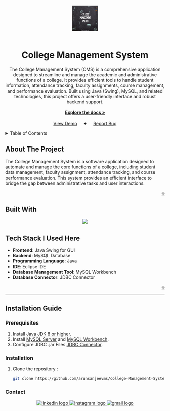 <br />
<div align="center">
  <a href="https://github.com/github_username/repo_name">
    <img src="./assets/Banner.jpg" alt="Logo" width="80" height="80">
  </a>
<br><br>
<h1 align="center">College Management System</h1>

  <p align="center">
    The College Management System (CMS) is a comprehensive application designed to streamline and manage the academic and administrative functions of a college. It provides efficient tools to handle student information, attendance tracking, faculty assignments, course management, and performance evaluation. Built using Java (Swing), MySQL, and related technologies, this project offers a user-friendly interface and robust backend support.
    <br />
    <br>
    <a href="./Project Documentation"><strong>Explore the docs »</strong></a>
    <br />
    <br />
    <a href="https://github.com/github_username/repo_name">View Demo</a>
    &nbsp&nbsp&nbsp ✦ &nbsp&nbsp&nbsp
    <a href="mailto:msarunsanjeev@gmail.com?subject=Found%20Bug%20in%20Your%20College%20Management%20System%20Repository">Report Bug</a>

  </p>
</div>



<!-- TABLE OF CONTENTS -->
<details>
  <summary>Table of Contents</summary>
 
<ol>
  <li>
    <a href="#courses-management">Courses Management</a>
  </li>
  <li>
    <a href="#subjects-management">Subjects Management</a>
  </li>
  <li>
    <a href="#students-management">Students Management</a>
  </li>
  <li>
    <a href="#faculties-management">Faculties Management</a>
  </li>
  <li>
    <a href="#students-attendance-management">Students Attendance Management</a>
  </li>
  <li>
    <a href="#student-marks-management">Student Marks Management</a>
  </li>
  <li>
    <a href="#rollnumber-generator">Roll Number Generator</a>
  </li>
  <li>
    <a href="#chat-forum">Chat Forum</a>
    <ul>
      <li><a href="#message-delivered">Message Delivered</a></li>
      <li><a href="#unseen-messages">Unseen Messages</a></li>
      <li><a href="#notification">Notification</a></li>
      <li><a href="#group-chatting">Group Chatting</a></li>
    </ul>
  </li>
  <li>
    <a href="#photo-view">Photo View</a>
    <ul>
      <li><a href="#photo-view-of-students">Photo View of Students</a></li>
      <li><a href="#photo-view-of-faculties">Photo View of Faculties</a></li>
    </ul>
  </li>
  <li>
    <a href="#login-history">Login History</a>
    <ul>
      <li><a href="#student-login-history">Student Login History</a></li>
      <li><a href="#faculty-login-history">Faculty Login History</a></li>
    </ul>
  </li>
  <li>
    <a href="#download-marksheet">Download Marksheet</a>
  </li>
  <li>
    <a href="#notification">Notification</a>
  </li>
  <li>
    <a href="#declare-result">Declare Result</a>
  </li>
</ol>

</details>




<!-- ABOUT THE PROJECT -->
## About The Project
The College Management System is a software application designed to automate and manage the core functions of a college, including student data management, faculty assignment, attendance tracking, and course performance evaluation. This system provides an efficient interface to bridge the gap between administrative tasks and user interactions.

<p align="right"><a href="#readme-top">🔝</a></p>



## Built With



<p align="center">
  <a href="https://skillicons.dev">
    <img src="https://skillicons.dev/icons?i=java,mysql,eclipse," />
  </a>
</p>


## Tech Stack I Used Here
- **Frontend**: Java Swing for GUI
- **Backend**: MySQL Database
- **Programming Language**: Java
- **IDE**: Eclipse IDE
- **Database Management Tool**: MySQL Workbench
-  **Database Connector**: JDBC Connector

<p align="right"><a href="#readme-top">🔝</a></p>

---

## Installation Guide
### Prerequisites
1. Install [Java JDK 8 or higher](https://www.oracle.com/java/technologies/javase-downloads.html).
2. Install [MySQL Server](https://dev.mysql.com/downloads/mysql/) and [MySQL Workbench](https://dev.mysql.com/downloads/workbench/).
2. Configure JDBC .jar Files [JDBC Connector](https://dev.mysql.com/downloads/connector/j/).

### Installation


1. Clone the repository :
   ```sh
   git clone https://github.com/arunsanjeevms/college-Management-System.git
   ```


<!-- CONTACT -->
### Contact
<div align="center">

<div align="center">
  <a href="https://www.linkedin.com/in/arunsanjeev/" target="_blank">
    <img src="https://img.shields.io/static/v1?message=LinkedIn&logo=linkedin&label=&color=0077B5&logoColor=white&labelColor=&style=for-the-badge" height="25" alt="linkedin logo"  />
  </a>
  <a href="https://www.instagram.com/arun_sanjeev._/" target="_blank">
    <img src="https://img.shields.io/static/v1?message=Instagram&logo=instagram&label=&color=E4405F&logoColor=white&labelColor=&style=for-the-badge" height="25" alt="instagram logo"  />
  </a>
  <a href="mailto:msarunsanjeev@gmail.com" target="_blank">
    <img src="https://img.shields.io/static/v1?message=Gmail&logo=gmail&label=&color=D14836&logoColor=white&labelColor=&style=for-the-badge" height="25" alt="gmail logo"  />
  </a>
</div>


